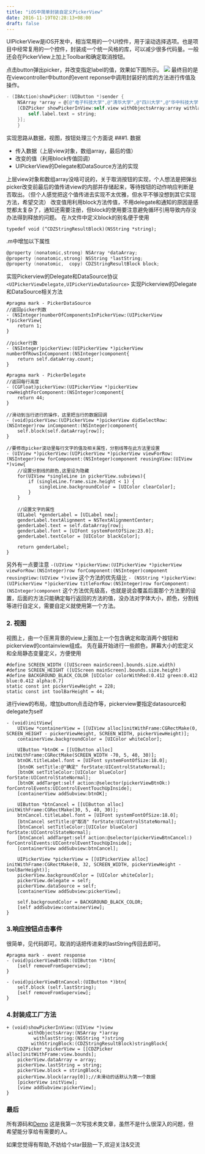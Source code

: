 ```yaml
---
title: "iOS中简单封装自定义PickerView"
date: 2016-11-19T02:28:13+08:00
draft: false
---
```


UIPickerView是iOS开发中，相当常用的一个UI控件，用于滚动选择选项。也是项目中经常复用的一个控件，封装成一个统一风格的库，可以减少很多代码量。一般还会在PickerView上加上Toolbar和确定取消按钮。

<!--more-->

点击button弹出picker，并改变指定label的值，效果如下图所示。
![](http://ww1.sinaimg.cn/large/006tNc79gw1f9wp3v4z00g30ku112agf.gif)
最终目的是在viewcontroller中button的event reponse中调用封装好的库的方法进行传值及操作。

```objectivec
- (IBAction)showPicker:(UIButton *)sender {
    NSArray *array = @[@"电子科技大学",@"清华大学",@"四川大学",@"华中科技大学",@"西安电子科技大学"];
    [CDZPicker showPickerInView:self.view withObjectsArray:array withlastString:self.label.text withStringBlock:^(NSString *string) {
        self.label.text = string;
    }];
    }
```

实现思路从数据，视图，按钮处理三个方面说
###1. 数据

* 传入数据（上层view对象，数组array，最后的值）
* 改变的值（利用block传值回调）
* UIPickerView的Delegate和DataSource方法的实现

上层view对象和数组array没啥可说的，关于取消按钮的实现，个人想法是把弹出picker改变前最后的值传进view的内部并存储起来，等待按钮的动作响应判断是否取出。（但个人感觉把这个值传进去实现不太优雅，但水平不够没想到其它实现方法，希望交流）
改变值用利用block方法传值，不用delegate和通知的原因是感觉都太复杂了，通知还需要注册，但block的使用要注意避免循环引用导致内存没办法得到释放的问题。
在.h文件中定义block的别名便于使用

`typedef void (^CDZStringResultBlock)(NSString *string);`

.m中增加以下属性

```objectivec
@property (nonatomic,strong) NSArray *dataArray;
@property (nonatomic,strong) NSString *lastString;
@property (nonatomic,  copy) CDZStringResultBlock block;
```
实现Pickerview的Delegate和DataSource协议
`<UIPickerViewDelegate,UIPickerViewDataSource>`
实现Pickerview的Delegate和DataSource相关方法

```
#pragma mark - PickerDataSource
//返回picker列数
- (NSInteger)numberOfComponentsInPickerView:(UIPickerView *)pickerView{
    return 1;
}

//picker行数
- (NSInteger)pickerView:(UIPickerView *)pickerView numberOfRowsInComponent:(NSInteger)component{
    return self.dataArray.count;
}
```

```
#pragma mark - PickerDelegate
//返回每行高度
- (CGFloat)pickerView:(UIPickerView *)pickerView rowHeightForComponent:(NSInteger)component{
    return 44;
}

//滑动到当行进行的操作，这里把当行的数据回调
- (void)pickerView:(UIPickerView *)pickerView didSelectRow:(NSInteger)row inComponent:(NSInteger)component{
    self.block(self.dataArray[row]);
}

//要修改picker滚动里每行文字的值及相关属性，分割线等在此方法里设置
- (UIView *)pickerView:(UIPickerView *)pickerView viewForRow:(NSInteger)row forComponent:(NSInteger)component reusingView:(UIView *)view{
    //设置分割线的颜色,这里设为隐藏
    for(UIView *singleLine in pickerView.subviews){
        if (singleLine.frame.size.height < 1) {
            singleLine.backgroundColor = [UIColor clearColor];
        }
    }
    
    //设置文字的属性
    UILabel *genderLabel = [UILabel new];
    genderLabel.textAlignment = NSTextAlignmentCenter;
    genderLabel.text = self.dataArray[row];
    genderLabel.font = [UIFont systemFontOfSize:23.0];
    genderLabel.textColor = [UIColor blackColor];

    return genderLabel;
}
```
另外有一点要注意
`-(UIView *)pickerView:(UIPickerView *)pickerView viewForRow:(NSInteger)row forComponent:(NSInteger)component reusingView:(UIView *)view`
这个方法的优先级比
`- (NSString *)pickerView:(UIPickerView *)pickerView titleForRow:(NSInteger)row forComponent:(NSInteger)component`
这个方法优先级高，也就是说会覆盖后面那个方法里的设置，后面的方法只能确定每行返回的方法的值，没办法对字体大小，颜色，分割线等进行自定义，需要自定义就使用第一个方法。

### 2. 视图

视图上，由一个压黑背景的view上面加上一个包含确定和取消两个按钮和pickerview的containview组成。
先在最开始进行一些颜色，屏幕大小的宏定义和全局静态变量定义，方便使用

```
#define SCREEN_WIDTH ([UIScreen mainScreen].bounds.size.width)
#define SCREEN_HEIGHT ([UIScreen mainScreen].bounds.size.height)
#define BACKGROUND_BLACK_COLOR [UIColor colorWithRed:0.412 green:0.412 blue:0.412 alpha:0.7]
static const int pickerViewHeight = 228;
static const int toolBarHeight = 44;
```
进行view的布局，增加button点击动作等，pickerview要指定datasource和delegate为self

```
- (void)initView{
    UIView *containerView = [[UIView alloc]initWithFrame:CGRectMake(0, SCREEN_HEIGHT - pickerViewHeight, SCREEN_WIDTH, pickerViewHeight)];
    containerView.backgroundColor = [UIColor whiteColor];
    
    UIButton *btnOK = [[UIButton alloc] initWithFrame:CGRectMake(SCREEN_WIDTH -70, 5, 40, 30)];
    btnOK.titleLabel.font = [UIFont systemFontOfSize:18.0];
    [btnOK setTitle:@"确定" forState:UIControlStateNormal];
    [btnOK setTitleColor:[UIColor blueColor] forState:UIControlStateNormal];
    [btnOK addTarget:self action:@selector(pickerViewBtnOk:) forControlEvents:UIControlEventTouchUpInside];
    [containerView addSubview:btnOK];
    
    UIButton *btnCancel = [[UIButton alloc] initWithFrame:CGRectMake(30, 5, 40, 30)];
    btnCancel.titleLabel.font = [UIFont systemFontOfSize:18.0];
    [btnCancel setTitle:@"取消" forState:UIControlStateNormal];
    [btnCancel setTitleColor:[UIColor blueColor] forState:UIControlStateNormal];
    [btnCancel addTarget:self action:@selector(pickerViewBtnCancel:) forControlEvents:UIControlEventTouchUpInside];
    [containerView addSubview:btnCancel];
    
    UIPickerView *pickerView = [[UIPickerView alloc] initWithFrame:CGRectMake(0, 32, SCREEN_WIDTH, pickerViewHeight - toolBarHeight)];
    pickerView.backgroundColor = [UIColor whiteColor];
    pickerView.delegate = self;
    pickerView.dataSource = self;
    [containerView addSubview:pickerView];
    
    self.backgroundColor = BACKGROUND_BLACK_COLOR;
    [self addSubview:containerView];
}
```
### 3.响应按钮点击事件

很简单，见代码即可。取消的话把传进来的lastString传回去即可。

```
#pragma mark - event response
- (void)pickerViewBtnOk:(UIButton *)btn{
    [self removeFromSuperview];
}

- (void)pickerViewBtnCancel:(UIButton *)btn{
    self.block (self.lastString);
    [self removeFromSuperview];
}
```
### 4.封装成工厂方法

```
+ (void)showPickerInView:(UIView *)view
        withObjectsArray:(NSArray *)array
          withlastString:(NSString *)string
         withStringBlock:(CDZStringResultBlock)stringBlock{
    CDZPicker *pickerView = [[CDZPicker alloc]initWithFrame:view.bounds];
    pickerView.dataArray = array;
    pickerView.lastString = string;
    pickerView.block = stringBlock;
    pickerView.block(array[0]);//未滑动的话默认为第一个数据
    [pickerView initView];
    [view addSubview:pickerView];
}
```
### 最后

所有源码和[Demo](https://github.com/Nemocdz/CDZPickerViewDemo)
这是我第一次写技术类文章，虽然不是什么很深入的问题，但希望能分享给有需要的人。

如果您觉得有帮助,不妨给个star鼓励一下,欢迎关注&交流


























